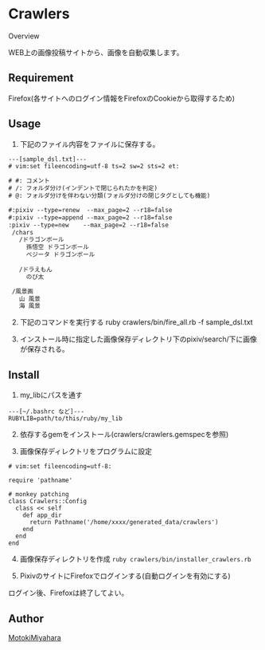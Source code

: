 Crawlers
====

Overview

WEB上の画像投稿サイトから、画像を自動収集します。

## Requirement
Firefox(各サイトへのログイン情報をFirefoxのCookieから取得するため)

## Usage
1. 下記のファイル内容をファイルに保存する。

  ```sample_dsl.txt
  ---[sample_dsl.txt]---
  # vim:set fileencoding=utf-8 ts=2 sw=2 sts=2 et:

  # #: コメント
  # /: フォルダ分け(インデントで閉じられたかを判定)
  # @: フォルダ分けを伴わない分類(フォルダ分けの閉じタグとしても機能)

  #:pixiv --type=renew  --max_page=2 --r18=false
  #:pixiv --type=append --max_page=2 --r18=false
  :pixiv --type=new    --max_page=2 --r18=false
   /chars
     /ドラゴンボール
       孫悟空 ドラゴンボール
       ベジータ ドラゴンボール
     
     /ドラえもん
       のび太

   /風景画
     山 風景
     海 風景
  ```

2. 下記のコマンドを実行する
          ruby crawlers/bin/fire_all.rb -f sample_dsl.txt

3.  インストール時に指定した画像保存ディレクトリ下のpixiv/search/下に画像が保存される。


## Install
1. my_libにパスを通す

  ```
  ---[~/.bashrc など]---
  RUBYLIB=path/to/this/ruby/my_lib
  ```

2. 依存するgemをインストール(crawlers/crawlers.gemspecを参照)

3. 画像保存ディレクトリをプログラムに設定
  ```
  # vim:set fileencoding=utf-8:

  require 'pathname'

  # monkey patching
  class Crawlers::Config
    class << self
      def app_dir
        return Pathname('/home/xxxx/generated_data/crawlers')
      end
    end
  end
  ```

    
4. 画像保存ディレクトリを作成
  `ruby crawlers/bin/installer_crawlers.rb`

5. PixivのサイトにFirefoxでログインする(自動ログインを有効にする)

  ログイン後、Firefoxは終了してよい。

## Author
[MotokiMiyahara](https://github.com/MotokiMiyahara/)

